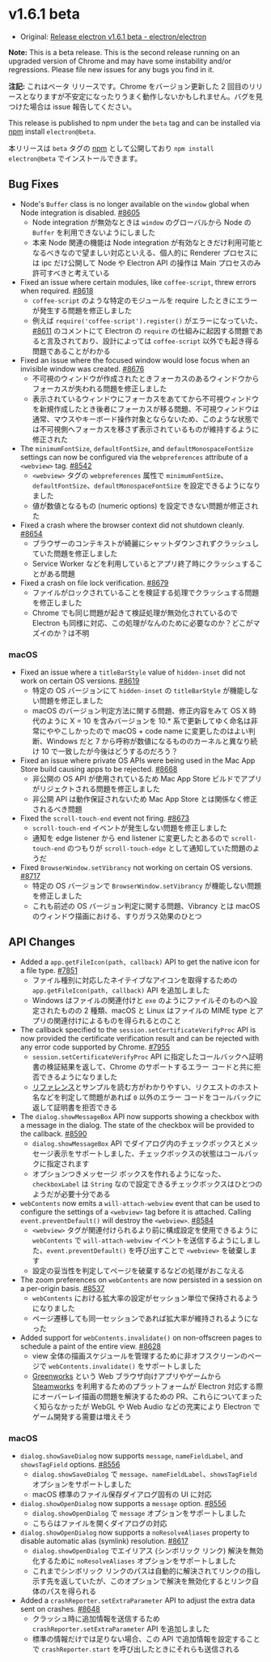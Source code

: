 # v1.6.1 beta

* Original: [Release electron v1.6.1 beta - electron/electron](https://github.com/electron/electron/releases/tag/v1.6.1)

**Note:** This is a beta release. This is the second release running on an upgraded version of Chrome and may have some instability and/or regressions. Please file new issues for any bugs you find in it.

**注記:** これはベータ リリースです。Chrome をバージョン更新した 2 回目のリリースとなりますが不安定になったりうまく動作しないかもしれません。バグを見つけた場合は issue 報告してください。

This release is published to npm under the `beta` tag and can be installed via [npm](https://www.npmjs.com/package/electron) install `electron@beta`.

本リリースは `beta` タグの [npm](https://www.npmjs.com/package/electron) として公開しており `npm install electron@beta` でインストールできます。

## Bug Fixes

* Node's `Buffer` class is no longer available on the `window` global when Node integration is disabled. [#8605](https://github.com/electron/electron/pull/8605)
  * Node integration が無効なときは `window` のグローバルから Node の `Buffer` を利用できないようにしました
  * 本来 Node 関連の機能は Node integration が有効なときだけ利用可能となるべきなので望ましい対応といえる、個人的に Renderer プロセスには ipc だけ公開して Node や Electron API の操作は Main プロセスのみ許可すべきと考えている
* Fixed an issue where certain modules, like `coffee-script`, threw errors when required. [#8618](https://github.com/electron/electron/pull/8618)
  * `coffee-script` のような特定のモジュールを require したときにエラーが発生する問題を修正しました
  * 例えば `require('coffee-script').register()` がエラーになっていた、[#8611](https://github.com/electron/electron/issues/8611) のコメントにて Electron の `require` の仕組みに起因する問題であると言及されており、設計によっては `coffee-script` 以外でも起き得る問題であることがわかる
* Fixed an issue where the focused window would lose focus when an invisible window was created. [#8676](https://github.com/electron/electron/pull/8676)
  * 不可視のウィンドウが作成されたときフォーカスのあるウィンドウからフォーカスが失われる問題を修正しました
  * 表示されているウィンドウにフォーカスをあててから不可視ウィンドウを新規作成したとき後者にフォーカスが移る問題、不可視ウィンドウは通常、マウスやキーボード操作対象とならないため、このような状態では不可視側へフォーカスを移さず表示されているものが維持するように修正された
* The `minimumFontSize`, `defaultFontSize`, and `defaultMonospaceFontSize` settings can now be configured via the `webpreferences` attribute of a `<webview>` tag. [#8542](https://github.com/electron/electron/pull/8542)
  * `<webview>` タグの `webpreferences` 属性で `minimumFontSize`、`defaultFontSize`、`defaultMonospaceFontSize` を設定できるようになりました
  * 値が数値となるもの (numeric options) を設定できない問題が修正された
* Fixed a crash where the browser context did not shutdown cleanly. [#8654](https://github.com/electron/electron/pull/8654)
  * ブラウザーのコンテキストが綺麗にシャットダウンされずクラッシュしていた問題を修正しました
  * Service Worker などを利用しているとアプリ終了時にクラッシュすることがある問題
* Fixed a crash on file lock verification. [#8679](https://github.com/electron/electron/pull/8679)
  * ファイルがロックされていることを検証する処理でクラッシュする問題を修正しました
  * Chrome でも同じ問題が起きて検証処理が無効化されているので Electron も同様に対応、この処理がなんのために必要なのか？どこがマズイのか？は不明

### macOS

* Fixed an issue where a `titleBarStyle` value of `hidden-inset` did not work on certain OS versions. [#8619](https://github.com/electron/electron/pull/8619)
  * 特定の OS バージョンにて `hidden-inset` の `titleBarStyle` が機能しない問題を修正しました
  * macOS のバージョン判定方法に関する問題、修正内容をみて OS X 時代のように X = 10 を含みバージョンを 10.* 系で更新してゆく命名は非常にややこしかったので macOS + code name に変更したのはよい判断、Windows だと 7 から呼称が数値になるもののカーネルと異なり続け 10 で一致したが今後はどうするのだろう？
* Fixed an issue where private OS APIs were being used in the Mac App Store build causing apps to be rejected. [#8668](https://github.com/electron/electron/pull/8668)
  * 非公開の OS API が使用されているため Mac App Store ビルドでアプリがリジェクトされる問題を修正しました
  * 非公開 API は動作保証されないため Mac App Store とは関係なく修正されるべき問題
* Fixed the `scroll-touch-end` event not firing. [#8673](https://github.com/electron/electron/pull/8673)
  * `scroll-touch-end` イベントが発生しない問題を修正しました
  * 通知を edge listener から end listener に変更したとあるので `scroll-touch-end` のつもりが `scroll-touch-edge` として通知していた問題のようだ
* Fixed `BrowserWindow.setVibrancy` not working on certain OS versions. [#8717](https://github.com/electron/electron/pull/8717)
  * 特定の OS バージョンで `BrowserWindow.setVibrancy` が機能しない問題を修正しました
  * これも前述の OS バージョン判定に関する問題、Vibrancy とは macOS のウィンドウ描画における、すりガラス効果のひとつ

## API Changes

* Added a `app.getFileIcon(path, callback)` API to get the native icon for a file type. [#7851](https://github.com/electron/electron/pull/7851)
  * ファイル種別に対応したネイテイブなアイコンを取得するための `app.getFileIcon(path, callback)` API を追加しました
  * Windows はファイルの関連付けと `exe` のようにファイルそのものへ設定されたものの 2 種類、macOS と Linux はファイルの MIME type とアプリの関連付けによるものを得られるとのこと
* The callback specified to the `session.setCertificateVerifyProc` API is now provided the certificate verification result and can be rejected with any error code supported by Chrome. [#7955](https://github.com/electron/electron/pull/7955)
  * `session.setCertificateVerifyProc` API に指定したコールバックへ証明書の検証結果を返して、Chrome のサポートするエラー コードと共に拒否できるようになりました
  * [リファレンス](https://github.com/electron/electron/blob/master/docs/api/session.md)とサンプルを読む方がわかりやすい、リクエストのホスト名などを判定して問題があれば `0` 以外のエラー コードをコールバックに返して証明書を拒否できる
* The `dialog.showMessageBox` API now supports showing a checkbox with a message in the dialog. The state of the checkbox will be provided to the callback. [#8590](https://github.com/electron/electron/pull/8590)
  * `dialog.showMessageBox` API でダイアログ内のチェックボックスとメッセージ表示をサポートしました、チェックボックスの状態はコールバックに指定されます
  * オプションつきメッセージ ボックスを作れるようになった、`checkboxLabel` は `String` なので設定できるチェックボックスはひとつのようだが必要十分である
* `webContents` now emits a `will-attach-webview` event that can be used to configure the settings of a `<webview>` tag before it is attached. Calling `event.preventDefault()` will destroy the `<webview>`. [#8584](https://github.com/electron/electron/pull/8584)
  * `<webview>` タグが関連付けられるより前に構成設定を使用できるように `webContents` で `will-attach-webview` イベントを送信するようにしました、`event.preventDefault()` を呼び出すことで `<webview>` を破棄します
  * 設定の妥当性を判定してページを破棄するなどの処理がおこなえる
* The zoom preferences on `webContents` are now persisted in a session on a per-origin basis. [#8537](https://github.com/electron/electron/pull/8537)
  * `webContents` における拡大率の設定がセッション単位で保持されるようになりました
  * ページ遷移しても同一セッションであれば拡大率が維持されるようになった
* Added support for `webContents.invalidate()` on non-offscreen pages to schedule a paint of the entire view. [#8628](https://github.com/electron/electron/pull/8628)
  * view 全体の描画スケジュールを管理するために非オフスクリーンのページで `webContents.invalidate()` をサポートしました
  * [Greenworks](https://github.com/greenheartgames/greenworks) という Web ブラウザ向けアプリやゲームから [Steamworks](http://www.steampowered.com/steamworks/) を利用するためのプラットフォームが Electron 対応する際にオーバーレイ描画の問題を解決するための PR、これらについてまったく知らなかったが WebGL や Web Audio などの充実により Electron でゲーム開発する需要は増えそう

### macOS

* `dialog.showSaveDialog` now supports `message`, `nameFieldLabel`, and `showsTagField` options. [#8556](https://github.com/electron/electron/pull/8556)
  * `dialog.showSaveDialog` で `message`、`nameFieldLabel`、`showsTagField` オプションをサポートしました
  * macOS 標準のファイル保存ダイアログ固有の UI に対応
* `dialog.showOpenDialog` now supports a `message` option. [#8556](https://github.com/electron/electron/pull/8556)
  * `dialog.showOpenDialog` で `message` オプションをサポートしました
  * こちらはファイルを開くダイアログの対応
* `dialog.showOpenDialog` now supports a `noResolveAliases` property to disable automatic alias (symlink) resolution. [#8617](https://github.com/electron/electron/pull/8617)
  * `dialog.showOpenDialog` でエイリアス (シンボリック リンク) 解決を無効化するために `noResolveAliases` オプションをサポートしました
  * これまでシンボリック リンクのパスは自動的に解決されてリンクの指し示す先を返していたが、このオプションで解決を無効化するとリンク自体のパスを得られる
* Added a `crashReporter.setExtraParameter` API to adjust the extra data sent on crashes. [#8648](https://github.com/electron/electron/pull/8648)
  * クラッシュ時に追加情報を送信するため `crashReporter.setExtraParameter` API を追加しました
  * 標準の情報だけでは足りない場合、この API で追加情報を設定することで `crashReporter.start` を呼び出したときにそれらも送信される
